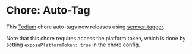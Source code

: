 # Chore: Auto-Tag

This [Tedium](https://github.com/markormesher/tedium) chore auto-tags new releases using [semver-tagger](https://github.com/markormesher/semver-tagger).

Note that this chore requires access the platform token, which is done by setting `exposePlatformToken: true` in the chore config.
